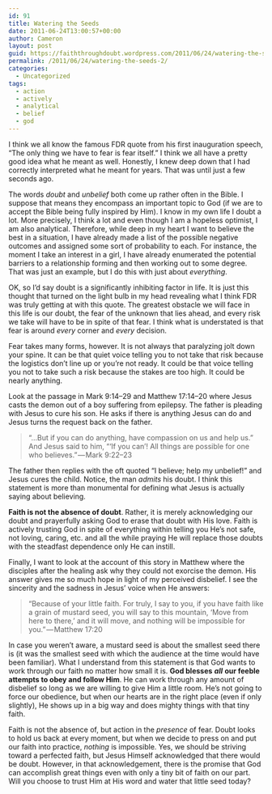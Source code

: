 ```yaml
---
id: 91
title: Watering the Seeds
date: 2011-06-24T13:00:57+00:00
author: Cameron
layout: post
guid: https://faiththroughdoubt.wordpress.com/2011/06/24/watering-the-seeds/
permalink: /2011/06/24/watering-the-seeds-2/
categories:
  - Uncategorized
tags:
  - action
  - actively
  - analytical
  - belief
  - god
---
```

I think we all know the famous FDR quote from his first inauguration speech, “The only thing we have to fear is fear itself.” I think we all have a pretty good idea what he meant as well. Honestly, I knew deep down that I had correctly interpreted what he meant for years. That was until just a few seconds ago.

The words _doubt_ and _unbelief_ both come up rather often in the Bible. I suppose that means they encompass an important topic to God (if we are to accept the Bible being fully inspired by Him). I know in my own life I doubt a lot. More precisely, I think a lot and even though I am a hopeless optimist, I am also analytical. Therefore, while deep in my heart I want to believe the best in a situation, I have already made a list of the possible negative outcomes and assigned some sort of probability to each. For instance, the moment I take an interest in a girl, I have already enumerated the potential barriers to a relationship forming and then working out to some degree. That was just an example, but I do this with just about _everything_.

OK, so I’d say doubt is a significantly inhibiting factor in life. It is just this thought that turned on the light bulb in my head revealing what I think FDR was truly getting at with this quote. The greatest obstacle we will face in this life is our doubt, the fear of the unknown that lies ahead, and every risk we take will have to be in spite of that fear. I think what is understated is that fear is around _every_ corner and _every_ decision.

Fear takes many forms, however. It is not always that paralyzing jolt down your spine. It can be that quiet voice telling you to not take that risk because the logistics don’t line up or you’re not ready. It could be that voice telling you not to take such a risk because the stakes are too high. It could be nearly anything.

Look at the passage in Mark 9:14–29 and Matthew 17:14–20 where Jesus casts the demon out of a boy suffering from epilepsy. The father is pleading with Jesus to cure his son. He asks if there is anything Jesus can do and Jesus turns the request back on the father.

> “…But if you can do anything, have compassion on us and help us.” And Jesus said to him, “‘If you can’! All things are possible for one who believes.” — Mark 9:22–23

The father then replies with the oft quoted “I believe; help my unbelief!” and Jesus cures the child. Notice, the man _admits_ his doubt. I think this statement is more than monumental for defining what Jesus is actually saying about believing.

**Faith is not the absence of doubt**. Rather, it is merely acknowledging our doubt and prayerfully asking God to erase that doubt with His love. Faith is actively trusting God in spite of everything within telling you He’s not safe, not loving, caring, etc. and all the while praying He will replace those doubts with the steadfast dependence only He can instill.

Finally, I want to look at the account of this story in Matthew where the disciples after the healing ask why they could not exorcise the demon. His answer gives me so much hope in light of my perceived disbelief. I see the sincerity and the sadness in Jesus’ voice when He answers:

> “Because of your little faith. For truly, I say to you, if you have faith like a grain of mustard seed, you will say to this mountain, ‘Move from here to there,’ and it will move, and nothing will be impossible for you.” — Matthew 17:20

In case you weren’t aware, a mustard seed is about the smallest seed there is (it was the smallest seed with which the audience at the time would have been familiar). What I understand from this statement is that God wants to work through our faith no matter how small it is. **God blesses** **_all_** **our feeble attempts to obey and follow Him**. He can work through any amount of disbelief so long as we are willing to give Him a little room. He’s not going to force our obedience, but when our hearts are in the right place (even if only slightly), He shows up in a big way and does mighty things with that tiny faith.

Faith is not the absence of, but action in the _presence_ of fear. Doubt looks to hold us back at every moment, but when we decide to press on and put our faith into practice, _nothing_ is impossible. Yes, we should be striving toward a perfected faith, but Jesus Himself acknowledged that there would be doubt. However, in that acknowledgement, there is the promise that God can accomplish great things even with only a tiny bit of faith on our part. Will you choose to trust Him at His word and water that little seed today?